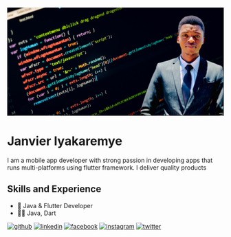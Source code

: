 ![Computer Egnineering](https://github.com/Janvier5i/Janvier5i/blob/main/Screenshot%202023-05-16%20015723.png)
# Janvier Iyakaremye
I am a mobile app developer with strong  passion in developing apps that runs multi-platforms using flutter framework. I deliver quality products
## Skills and Experience
* 📱 Java & Flutter Developer
* 👨‍💻 Java, Dart






[<img src='https://cdn.jsdelivr.net/npm/simple-icons@3.0.1/icons/github.svg' alt='github' height='40'>](https://github.com/Janvier5i)  [<img src='https://cdn.jsdelivr.net/npm/simple-icons@3.0.1/icons/linkedin.svg' alt='linkedin' height='40'>](https://www.linkedin.com/in/janvier-iyakaremye/)  [<img src='https://cdn.jsdelivr.net/npm/simple-icons@3.0.1/icons/facebook.svg' alt='facebook' height='40'>](https://www.facebook.com/janvieriyakaremye9)  [<img src='https://cdn.jsdelivr.net/npm/simple-icons@3.0.1/icons/instagram.svg' alt='instagram' height='40'>](https://www.instagram.com/janvier5i/)  [<img src='https://cdn.jsdelivr.net/npm/simple-icons@3.0.1/icons/twitter.svg' alt='twitter' height='40'>](https://twitter.com/janvieri5)  

